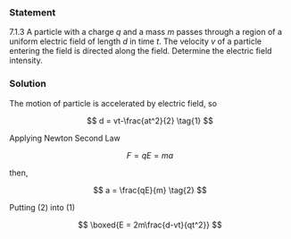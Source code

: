 ###  Statement

$7.1.3$ A particle with a charge $q$ and a mass $m$ passes through a region of a uniform electric field of length $d$ in time $t$. The velocity $v$ of a particle entering the field is directed along the field. Determine the electric field intensity.

### Solution

The motion of particle is accelerated by electric field, so

$$
d = vt-\frac{at^2}{2} \tag{1}
$$

Applying Newton Second Law

$$
F = qE = ma
$$

then,

$$
a = \frac{qE}{m} \tag{2}
$$

Putting $(2)$ into $(1)$

$$
\boxed{E = 2m\frac{d-vt}{qt^2}}
$$
